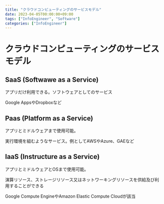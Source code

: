 ```yaml
---
title: "クラウドコンピューティングのサービスモデル"
date: 2023-04-05T00:00:00+09:00
tags: ["InfoEngineer", "Software"]
categories: ["InfoEngineer"]
---
```

# クラウドコンピューティングのサービスモデル

## SaaS (Softwawe as a Service)

アプリだけ利用できる。ソフトウェアとしてのサービス

Google AppsやDropboxなど

## Paas (Platform as a Service)

アプリとミドルウェアまで使用可能。

実行環境を組むようなサービス。例としてAWSやAzure、GAEなど

## IaaS (Instructure as a Service)

アプリとミドルウェアとOSまで使用可能。

演算リソース、ストレージリソース又はネットワーキングリソースを供給及び利用することができる

Google Compute EngineやAmazon Elastic Compute Cloudが該当